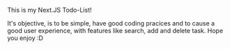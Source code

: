 This is my Next.JS Todo-List!

It's objective, is to be simple, have good coding pracices and to cause a good user experience, with features like search, add and delete task. Hope you enjoy :D